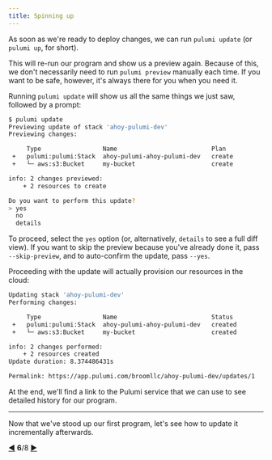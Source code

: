 ```yaml
---
title: Spinning up
---
```


As soon as we're ready to deploy changes, we can run `pulumi update` (or `pulumi up`, for short).

This will re-run our program and show us a preview again.  Because of this, we don't necessarily need to run
`pulumi preview` manually each time.  If you want to be safe, however, it's always there for you when you need it.

Running `pulumi update` will show us all the same things we just saw, followed by a prompt:

```bash
$ pulumi update
Previewing update of stack 'ahoy-pulumi-dev'
Previewing changes:

     Type                 Name                          Plan
 +   pulumi:pulumi:Stack  ahoy-pulumi-ahoy-pulumi-dev   create
 +   └─ aws:s3:Bucket     my-bucket                     create

info: 2 changes previewed:
    + 2 resources to create

Do you want to perform this update?
> yes
  no
  details
```

To proceed, select the `yes` option (or, alternatively, `details` to see a full diff view).  If you want to skip the
preview because you've already done it, pass `--skip-preview`, and to auto-confirm the update, pass `--yes`.

Proceeding with the update will actually provision our resources in the cloud:

```bash
Updating stack 'ahoy-pulumi-dev'
Performing changes:

     Type                 Name                          Status
 +   pulumi:pulumi:Stack  ahoy-pulumi-ahoy-pulumi-dev   created
 +   └─ aws:s3:Bucket     my-bucket                     created

info: 2 changes performed:
    + 2 resources created
Update duration: 8.374486431s

Permalink: https://app.pulumi.com/broomllc/ahoy-pulumi-dev/updates/1
```

At the end, we'll find a link to the Pulumi service that we can use to see detailed history for our program.

***

Now that we've stood up our first program, let's see how to update it incrementally afterwards.

<div class="tour-nav">
    <a class="tour-button enabled" href="basics-previewing.html" title="Previewing">◀</a>
    <span class="tour-index"><strong>6</strong>/8</span>
    <a class="tour-button enabled" href="basics-updating.html" title="Performing updates">▶</a>
</div>
